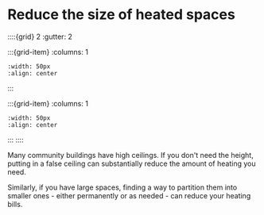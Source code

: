 # Reduce the size of heated spaces


::::{grid} 2
:gutter: 2

:::{grid-item}
:columns: 1
```{image} ../images/cost-4.jpg
:width: 50px
:align: center
```
:::

:::{grid-item}
:columns: 1 
```{image} ../images/3-star.jpg
:width: 50px
:align: center
```
:::
::::

Many community buildings have high ceilings.  If you don't need the height, putting in a false ceiling can substantially reduce the amount of heating you need.

Similarly, if you have large spaces, finding a way to partition them into smaller ones - either permanently or as needed - can reduce your heating bills.
